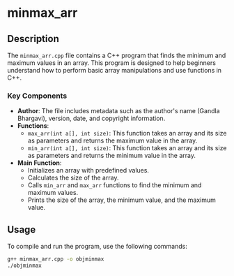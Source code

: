 # minmax_arr

## Description

The `minmax_arr.cpp` file contains a C++ program that finds the minimum and maximum values in an array. This program is designed to help beginners understand how to perform basic array manipulations and use functions in C++. 

### Key Components

- **Author**: The file includes metadata such as the author's name (Gandla Bhargavi), version, date, and copyright information.
- **Functions**:
  - `max_arr(int a[], int size)`: This function takes an array and its size as parameters and returns the maximum value in the array.
  - `min_arr(int a[], int size)`: This function takes an array and its size as parameters and returns the minimum value in the array.
- **Main Function**:
  - Initializes an array with predefined values.
  - Calculates the size of the array.
  - Calls `min_arr` and `max_arr` functions to find the minimum and maximum values.
  - Prints the size of the array, the minimum value, and the maximum value.

## Usage

To compile and run the program, use the following commands:

```sh
g++ minmax_arr.cpp -o objminmax
./objminmax
